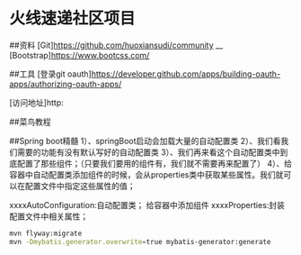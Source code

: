 火线速递社区项目
=======



##资料
[Git]https://github.com/huoxiansudi/community __
[Bootstrap]https://www.bootcss.com/ 

##工具
[登录git oauth]https://developer.github.com/apps/building-oauth-apps/authorizing-oauth-apps/

[访问地址]http:


##菜鸟教程

##Spring boot精髓
1）、springBoot启动会加载大量的自动配置类
2）、我们看我们需要的功能有没有默认写好的自动配置类
3）、我们再来看这个自动配置类中到底配置了那些组件；（只要我们要用的组件有，我们就不需要再来配置了）
4）、给容器中自动配置类添加组件的时候，会从properties类中获取某些属性。我们就可以在配置文件中指定这些属性的值；

xxxxAutoConfiguration:自动配置类；
给容器中添加组件
xxxxProperties:封装配置文件中相关属性；


````bash
mvn flyway:migrate
mvn -Dmybatis.generator.overwrite=true mybatis-generator:generate
````

#